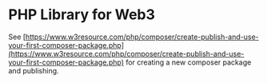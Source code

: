 # PHP Library for Web3

See [https://www.w3resource.com/php/composer/create-publish-and-use-your-first-composer-package.php](https://www.w3resource.com/php/composer/create-publish-and-use-your-first-composer-package.php) for creating a new composer package and publishing.
